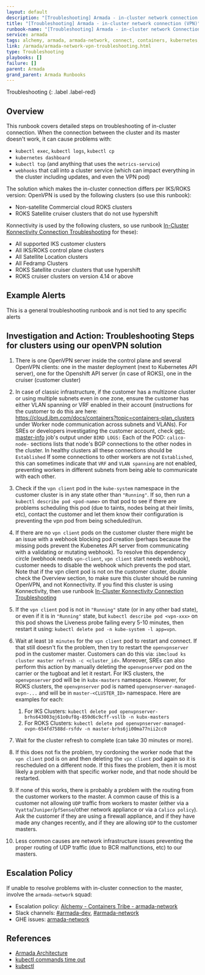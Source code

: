 ```yaml
---
layout: default
description: "[Troubleshooting] Armada - in-cluster network connection (VPN)"
title: "[Troubleshooting] Armada - in-cluster network connection (VPN)"
runbook-name: "[Troubleshooting] Armada - in-cluster network Connection (VPN)"
service: armada
tags: alchemy, armada, armada-network, connect, containers, kubernetes, kube, kubectl, network, vpn, openVPN, bird, webhook, openvpnserver
link: /armada/armada-network-vpn-troubleshooting.html
type: Troubleshooting
playbooks: []
failure: []
parent: Armada
grand_parent: Armada Runbooks
---
```


Troubleshooting
{: .label .label-red}

## Overview

This runbook covers detailed steps on troubleshooting of in-cluster connection.
When the connection between the cluster and its master doesn't work, it can cause problems with:

- `kubectl exec`, `kubectl logs`, `kubectl cp`
- `kubernetes dashboard`
- `kubectl top` (and anything that uses the `metrics-service`)
- `webhooks` that call into a cluster service (which can impact everything in the cluster including updates, and even the VPN pod)

The solution which makes the in-cluster connection differs per IKS/ROKS version:
OpenVPN is used by the following clusters (so use this runbook):
- Non-satellite Commercial cloud ROKS clusters
- ROKS Satellite cruiser clusters that do not use hypershift

Konnectivity is used by the following clusters, so use runbook [In-Cluster Konnectivity Connection Troubleshooting](./armada-network-konnectivity-troubleshooting.html) for these):
- All supported IKS customer clusters
- All IKS/ROKS control plane clusters
- All Satellite Location clusters
- All Fedramp Clusters
- ROKS Satellite cruiser clusters that use hypershift
- ROKS cruiser clusters on version 4.14 or above

## Example Alerts

This is a general troubleshooting runbook and is not tied to any specific alerts

## Investigation and Action: Troubleshooting Steps for clusters using our openVPN solution

1. There is one OpenVPN server inside the control plane and several OpenVPN clients: one in the master deployment (next to Kubernetes API server), one for the Openshift API server (in case of ROKS), one in the cruiser (customer cluster)

1. In case of classic infrastructure, if the customer has a multizone cluster or using multiple subnets even in one zone, ensure the customer has either VLAN spanning or VRF enabled in their account (instructions for the customer to do this are here: https://cloud.ibm.com/docs/containers?topic=containers-plan_clusters under Worker node communication across subnets and VLANs). For SREs or developers investigating the customer account, check [get-master-info](https://alchemy-containers-jenkins.swg-devops.com/job/Containers-Runtime/job/armada-deploy-get-master-info/) job's output under `BIRD LOGS:` Each of the POD: `calico-node-` sections lists that node's BGP connections to the other nodes in the cluster. In healthy clusters all these connections should be `Established` If some connections to other workers are not `Established`, this can sometimes indicate that `VRF` and `VLAN spanning` are not enabled, preventing workers in different subnets from being able to communicate with each other.

1. Check if the `vpn client` pod in the `kube-system` namespace in the customer cluster is in any state other than `"Running"`. If so,  then run a `kubectl describe pod <pod-name>` on that pod to see if there are problems scheduling this pod (due to taints, nodes being at their limits, etc), contact the customer and let them know their configuration is preventing the vpn pod from being scheduled/run.

1. If there are no `vpn client` pods on the customer cluster there might be an issue with a webhook blocking pod creation (perhaps because the missing pods prevent the Kubenetes API server from communicating with a validating or mutating webhook). To resolve this dependency circle (webhook needs `vpn-client`, `vpn client` start needs webhook), customer needs to disable the webhook which prevents the pod start. Note that if the vpn client pod is not on the customer cluster, double check the Overview section, to make sure this cluster should be running OpenVPN, and not Konnectivity.  If you find this cluster is using Konnectivity, then use runbook [In-Cluster Konnectivity Connection Troubleshooting](./armada-network-konnectivity-troubleshooting.html)

1. If the `vpn client` pod is not in `"Running"` state (or in any other bad state), or even if it is in `"Running"` state, but `kubectl describe pod <vpn-xxx>` on this pod shows the Liveness probe failing every 5-10 minutes, then restart it using: `kubectl delete pod -n kube-system -l app=vpn`.

1. Wait at least `10 minutes` for the `vpn client` pod to restart and connect. If that still doesn't fix the problem, then try to restart the `openvpnserver` pod in the customer master. Customers can do this via: `ibmcloud ks cluster master refresh -c <cluster_id>`. Moreover, SREs can also perform this action by manually deleting the `openvpnserver` pod on the carrier or the tugboat and let it restart. For IKS clusters, the `openvpnserver` pod will be in `kubx-masters` namespace. However, for ROKS clusters, the `openvpnserver` pod is named `openvpnserver-managed-ovpn-...` and will be in `master-<CLUSTER_ID>` namespace. Here are examples for each:
    1. For IKS Clusters: `kubectl delete pod openvpnserver-brhs643003qj61o0uf8g-859d6c9cff-vsllb -n kubx-masters`
    2. For ROKS Clusters: `kubectl delete pod openvpnserver-managed-ovpn-654fd7588d-rsfdv -n master-brhs6ji00ma77nii2cc0`

1. Wait for the cluster refresh to complete (can take 30 minutes or more).

1. If this does not fix the problem, try cordoning the worker node that the `vpn client` pod is on and then deleting the `vpn client` pod again so it is rescheduled on a different node. If this fixes the problem, then it is most likely a problem with that specific worker node, and that node should be restarted.

1. If none of this works, there is probably a problem with the routing from the customer workers to the master. A common cause of this is a customer not allowing `UDP` traffic from workers to master (either via a `Vyatta`/`Juniper`/`pfSense`/other network appliance or via a `Calico policy`). Ask the customer if they are using a firewall appliance, and if they have made any changes recently, and if they are allowing `UDP` to the customer masters.

1. Less common causes are network infrastructure issues preventing the proper routing of UDP traffic (due to BCR malfunctions, etc) to our masters.

## Escalation Policy

If unable to resolve problems with in-cluster connection to the master, involve the `armada-network` squad:

  * Escalation policy: [Alchemy - Containers Tribe - armada-network](https://ibm.pagerduty.com/escalation_policies#P2MK3WQ)
  * Slack channels: [#armada-dev](https://ibm-argonauts.slack.com/messages/armada-dev), [#armada-network](https://ibm-argonauts.slack.com/messages/armada-network)
  * GHE issues: [armada-network](https://github.ibm.com/alchemy-containers/armada-network/issues/)

## References
  * [Armada Architecture](https://github.ibm.com/alchemy-containers/armada/tree/master/architecture)
  * [kubectl commands time out](https://cloud.ibm.com/docs/containers?topic=containers-cs_troubleshoot#exec_logs_fail)
  * [kubectl](https://kubernetes.io/docs/user-guide/kubectl/)
